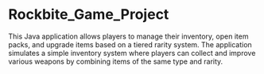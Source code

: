 # Rockbite_Game_Project
This Java application allows players to manage their inventory, open item packs, and upgrade items based on a tiered rarity system. The application simulates a simple inventory system where players can collect and improve various weapons by combining items of the same type and rarity.
